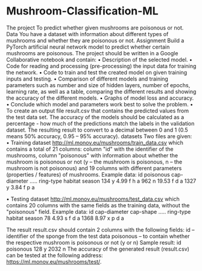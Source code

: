 # Mushroom-Classification-ML
The project
To predict whether given mushrooms are poisonous or not.
Data
You have a dataset with information about different types of mushrooms and whether they are poisonous
or not.
Assignment
Build a PyTorch artificial neural network model to predict whether
certain mushrooms are poisonous.
The project should be written in a Google Collaborative notebook and contain:
• Description of the selected model.
• Code for reading and processing (pre-processing) the input data for training the network.
• Code to train and test the created model on given training inputs
and testing.
• Comparison of different models and training parameters such as number and size of
hidden layers, number of epochs, learning rate, as well as a table,
comparing the different results and showing the accuracy of
the different models.
• Graphs of model loss and accuracy.
• Conclude which model and parameters work best to solve the problem.
• To create an output file result.csv that contains the predicted values from
the test data set.
The accuracy of the models should be calculated as a percentage - how much of
the predictions match the labels in the validation dataset. The resulting result
to convert to a decimal between 0 and 1 (0.5 means 50% accuracy, 0.95 – 95% accuracy).
datasets
Two files are given:
• Training dataset
http://ml.monov.eu/mushrooms/train_data.csv which contains a total of 21 columns:
column "id" with the identifier of the mushrooms, column "poisonous" with information about whether the mushroom
is poisonous or not (y – the mushroom is poisonous, n – the mushroom is not poisonous) and 19 columns with different
parameters (properties / features) of mushrooms. Example data:
id poisonous cap-diameter ..... ring-type habitat season
134 y 4.99 f h a
962 n 19.53 f d a
1327 y 3.84 f p a

• Testing dataset http://ml.monov.eu/mushrooms/test_data.csv which
contains 20 columns with the same fields as the training data, without the "poisonous" field.
Example data:
id cap-diameter cap-shape ..... ring-type habitat season
78 4.93 s f d a
1368 8.97 x p d a

The result result.csv should contain 2 columns with the following fields:
id – identifier of the sponge from the test data
poisonous – to contain whether the respective mushroom is poisonous or not (y or n)
Sample result:
id poisonous
128 y
2032 n
The accuracy of the generated result (result.csv) can be tested at the following address:
https://ml.monov.eu/mushrooms/test/.
